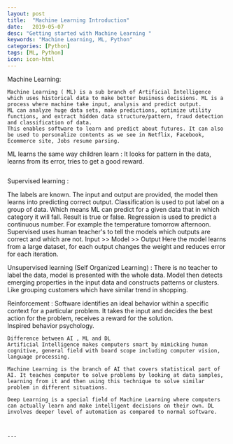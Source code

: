```yaml
---
layout: post
title:  "Machine Learning Introduction"
date:   2019-05-07
desc: "Getting started with Machine Learning "
keywords: "Machine Learning, ML, Python"
categories: [Python]
tags: [ML, Python]
icon: icon-html
---
```


Machine Learning:

```
Machine Learning ( ML) is a sub branch of Artificial Intelligence which uses historical data to make better business decisions. ML is a process where machine take input, analysis and predict output. 
ML can analyze huge data sets, make predictions, optimize utility functions, and extract hidden data structure/pattern, fraud detection and classification of data. 
This enables software to learn and predict about futures. It can also be used to personalize contents as we see in Netflix, Facebook, Ecommerce site, Jobs resume parsing. 

```


ML learns the same way children learn :
It looks for pattern in the data, learns from its error, tries to get a good reward. 
```

```
Supervised learning :

The labels are known. The input and output are provided, the model then learns into predicting correct output.
Classification is used to put label on a group of data. Which means ML can predict for a given data that in which category it will fall. Result is true or false. 
Regression is used to predict a continuous number. For example the temperature tomorrow afternoon. 
Supervised uses human teacher's to tell the models which outputs are correct and which are not. 
Input >> Model >> Output
Here the model learns from a large dataset, for each output changes the weight and reduces error for each iteration. 

Unsupervised learning (Self Organized Learning) :
There is no teacher to label the data, model is presented with the whole data. Model then detects emerging properties in the input data and constructs patterns or clusters. 
Like grouping customers which have similar trend in shopping. 


Reinforcement :
Software identifies an ideal behavior within a specific context for a particular problem. It takes the input and decides the best action for the problem, receives a reward for the solution.  
Inspired behavior psychology. 
```
Difference between AI , ML and DL 
Artificial Intelligence makes computers smart by mimicking human cognitive, general field with board scope including computer vision, language processing. 

Machine Learning is the branch of AI that covers statistical part of AI. It teaches computer to solve problems by looking at data samples, learning from it and then using this technique to solve similar problem in different situations. 

Deep Learning is a special field of Machine Learning where computers can actually learn and make intelligent decisions on their own. DL involves deeper level of automation as compared to normal software. 



---
